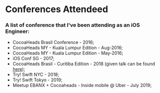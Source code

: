 # Conferences Attendeed


### A list of conference that I've been attending as an iOS Engineer:

- CocoaHeads Brasil Conference - 2016;
- CocoaHeads MY - Kuala Lumpur Edition - Aug-2016;
- CocoaHeads MY - Kuala Lumpur Edition - May-2016;
- iOS Conf SG - 2017;
- CocoaHeads Brasil - Curitiba Edition - 2018 (given talk can be found [here](https://github.com/leonardo-ferreira07/given-talks/blob/master/Modular%20Programming.pdf));
- Try! Swift NYC - 2018;
- Try! Swift Tokyo - 2019;
- Meetup EBANX + Cocoaheads - Inside mobile @ Uber - July 2019;

